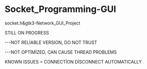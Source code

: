 # Socket_Programming-GUI
socket.h&amp;gtk3-Network_GUI_Project



STILL ON PROGRESS




---NOT RELİABLE VERSION, DO NOT TRUST




---NOT OPTİMİZED, CAN CAUSE THREAD PROBLEMS




KNOWN ISSUES = CONNECTİON DİSCONNECT AUTOMATICALLY
